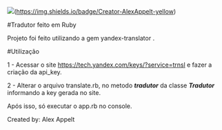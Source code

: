 ![](https://img.shields.io/badge/Version-1.0-suce%3Dcess)(https://img.shields.io/badge/Creator-AlexAppelt-yellow) 
 

#Tradutor feito em Ruby

Projeto foi feito utilizando a gem yandex-translator .

#Utilização

1 - Acessar o site https://tech.yandex.com/keys/?service=trnsl 
e fazer a criação da api_key.

2 - Alterar o arquivo translate.rb, no metodo **_tradutor_** da classe **_Tradutor_**
informando a key gerada no site.

Após isso, só executar o app.rb no console.


Created by: Alex Appelt
